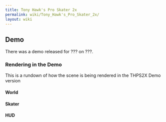 ```yaml
---
title: Tony Hawk's Pro Skater 2x
permalink: wiki/Tony_Hawk's_Pro_Skater_2x/
layout: wiki
---
```


Demo
----

There was a demo released for ??? on ???.

### Rendering in the Demo

This is a rundown of how the scene is being rendered in the THPS2X Demo
version

#### World

#### Skater

#### HUD

